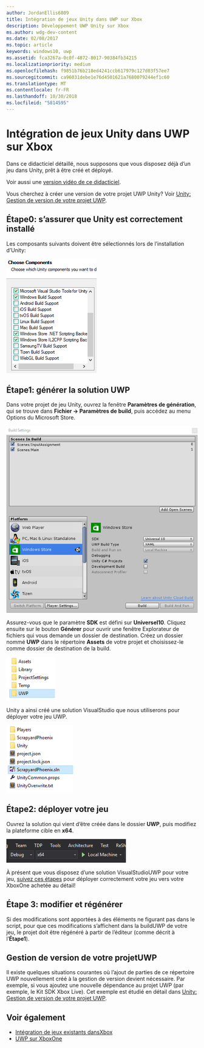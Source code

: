 ```yaml
---
author: JordanEllis6809
title: Intégration de jeux Unity dans UWP sur Xbox
description: Développement UWP Unity sur Xbox
ms.author: wdg-dev-content
ms.date: 02/08/2017
ms.topic: article
keywords: windows10, uwp
ms.assetid: fca3267a-0c0f-4872-8017-90384fb34215
ms.localizationpriority: medium
ms.openlocfilehash: f9851b76b218ed4241ccb617979c127d03f57ee7
ms.sourcegitcommit: ca96031debe1e76d4501621a7680079244ef1c60
ms.translationtype: MT
ms.contentlocale: fr-FR
ms.lasthandoff: 10/30/2018
ms.locfileid: "5814595"
---
```

# <a name="bringing-unity-games-to-uwp-on-xbox"></a>Intégration de jeux Unity dans UWP sur Xbox


Dans ce didacticiel détaillé, nous supposons que vous disposez déjà d’un jeu dans Unity, prêt à être créé et déployé.

Voir aussi une [version vidéo de ce didacticiel](https://www.youtube.com/watch?v=f0Ptvw7k-CE).

Vous cherchez à créer une version de votre projet UWP Unity? Voir [Unity: Gestion de version de votre projet UWP](development-lanes-unity-versioning.md).

## <a name="step-0-ensure-unity-is-installed-correctly"></a>Étape0: s’assurer que Unity est correctement installé

Les composants suivants doivent être sélectionnés lors de l’installation d’Unity:

![Composants d’installation Unity](images/unity-install-components.png)

## <a name="step-1-building-the-uwp-solution"></a>Étape1: générer la solution UWP

Dans votre projet de jeu Unity, ouvrez la fenêtre **Paramètres de génération**, qui se trouve dans **Fichier -&gt; Paramètres de build**, puis accédez au menu Options du Microsoft Store.

![Fenêtre Paramètres de build](images/build-settings.png)

Assurez-vous que le paramètre **SDK** est défini sur **Universel10**. Cliquez ensuite sur le bouton **Générer** pour ouvrir une fenêtre Explorateur de fichiers qui vous demande un dossier de destination. Créez un dossier nommé **UWP** dans le répertoire **Assets** de votre projet et choisissez-le comme dossier de destination de la build.

![Dossier de destination de la build](images/build-destination.png)

Unity a ainsi créé une solution VisualStudio que nous utiliserons pour déployer votre jeu UWP.

![Solution Visual Studio UWP](images/uwp-vs-solution.png)

## <a name="step-2-deploying-your-game"></a>Étape2: déployer votre jeu

Ouvrez la solution qui vient d’être créée dans le dossier **UWP**, puis modifiez la plateforme cible en **x64**.

![Plateforme de génération x64](images/x64-build-platform.png)

À présent que vous disposez d’une solution VisualStudioUWP pour votre jeu, [suivez ces étapes](getting-started.md) pour déployer correctement votre jeu vers votre XboxOne achetée au détail!

## <a name="step-3-modify-and-rebuild"></a>Étape 3: modifier et régénérer

Si des modifications sont apportées à des éléments ne figurant pas dans le script, pour que ces modifications s’affichent dans la buildUWP de votre jeu, le projet doit être régénéré à partir de l’éditeur (comme décrit à l’__Étape1__).

## <a name="versioning-your-uwp-project"></a>Gestion de version de votre projetUWP

Il existe quelques situations courantes où l’ajout de parties de ce répertoire UWP nouvellement créé à la gestion de version devient nécessaire. Par exemple, si vous ajoutez une nouvelle dépendance au projet UWP (par exemple, le Kit SDK Xbox Live).  Cet exemple est étudié en détail dans [Unity: Gestion de version de votre projet UWP](development-lanes-unity-versioning.md).

## <a name="see-also"></a>Voir également
- [Intégration de jeux existants dansXbox](development-lanes-landing.md)
- [UWP sur XboxOne](index.md)
